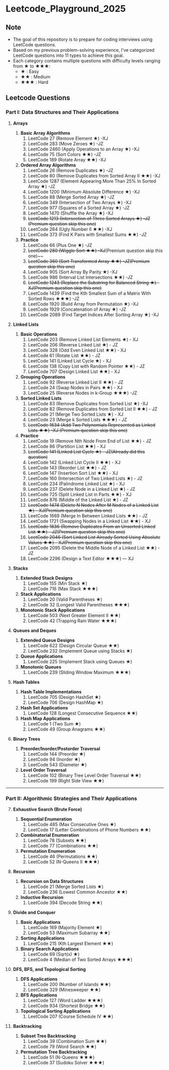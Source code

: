 # Leetcode_Playground_2025

## Note
- The goal of this repository is to prepare for coding interviews using LeetCode questions.
- Based on my previous problem-solving experience, I've categorized LeetCode questions into 11 types to achieve this goal.
- Each category contains multiple questions with difficulty levels ranging from ★ to ★★★:
  - ★ : Easy 
  - ★★ : Medium 
  - ★★★ : Hard

## Leetcode Questions
### Part I: **Data Structures and Their Applications**  
1. **Arrays**  
   1. **Basic Array Algorithms**  
      1. LeetCode 27 (Remove Element ★) -XJ
      2. LeetCode 283 (Move Zeroes ★) -JZ
      3. LeetCode 2460 (Apply Operations to an Array ★) -XJ
      4. LeetCode 75 (Sort Colors ★★) -JZ
      5. LeetCode 189 (Rotate Array ★★) -XJ
   2. **Ordered Array Algorithms**  
      1. LeetCode 26 (Remove Duplicates ★)  -JZ  
      2. LeetCode 80 (Remove Duplicates from Sorted Array II ★★)  -XJ 
      3. LeetCode 1287 (Element Appearing More Than 25% In Sorted Array ★)  -JZ
      4. LeetCode 1200 (Minimum Absolute Difference ★)  -XJ
      5. LeetCode 88 (Merge Sorted Array ★)  -JZ
      6. LeetCode 349 (Intersection of Two Arrays ★)  -XJ
      7. LeetCode 977 (Squares of a Sorted Array ★)  -JZ
      8. LeetCode 1470 (Shuffle the Array ★)  -XJ
      9. ~~LeetCode 1213 (Intersection of Three Sorted Arrays ★)  -JZ (Premium question skip this one)~~
      10. LeetCode 264 (Ugly Number II ★★)  -XJ 
      11. LeetCode 373 (Find K Pairs with Smallest Sums ★★)  -JZ
   3. **Practice**
      1. LeetCode 66 (Plus One ★) -JZ
      2. ~~LeetCode 280 (Wiggle Sort ★★) -XJ~~(Premium question skip this one)~~
      3. ~~LeetCode 360 (Sort Transformed Array ★★) -JZ(Premium question skip this one)~~
      4. LeetCode 905 (Sort Array By Parity ★) -XJ
      5. LeetCode 986 (Interval List Intersections ★★) -JZ
      6. ~~LeetCode 1243 (Replace the Substring for Balanced String ★) -XJ(Premium question skip this one)~~
      7. LeetCode 1439 (Find the Kth Smallest Sum of a Matrix With Sorted Rows ★★★) -JZ
      8. LeetCode 1920 (Build Array from Permutation ★) -XJ
      9. LeetCode 1929 (Concatenation of Array ★) -JZ
      10. LeetCode 2089 (Find Target Indices After Sorting Array ★) -XJ



2. **Linked Lists**  
   1. **Basic Operations**  
      1. LeetCode 203 (Remove Linked List Elements ★)  - XJ
      2. LeetCode 206 (Reverse Linked List ★)  - JZ
      3. LeetCode 328 (Odd Even Linked List ★★)  - XJ
      4. LeetCode 61 (Rotate List ★★)  - JZ
      5. LeetCode 141 (Linked List Cycle ★) - XJ 
      6. LeetCode 138 (Copy List with Random Pointer ★★) - JZ  
      7. LeetCode 707 (Design Linked List ★★)  - XJ
   2. **Grouping Operations**  
      1. LeetCode 92 (Reverse Linked List II ★★)  - JZ
      2. LeetCode 24 (Swap Nodes in Pairs ★★)  - XJ
      3. LeetCode 25 (Reverse Nodes in k-Group ★★★) -JZ 
   3. **Sorted Linked Lists**  
      1. LeetCode 83 (Remove Duplicates from Sorted List ★) -XJ  
      2. LeetCode 82 (Remove Duplicates from Sorted List II ★★) - JZ  
      3. LeetCode 21 (Merge Two Sorted Lists ★)  - XJ
      4. LeetCode 23 (Merge k Sorted Lists ★★★)  - JZ
      5. ~~LeetCode 1634 (Add Two Polynomials Represented as Linked Lists ★★) -XJ  (Premium question skip this one)~~
   4. **Practice**  
      1. LeetCode 19 (Remove Nth Node From End of List ★★) - JZ  
      2. LeetCode 86 (Partition List ★★)  - XJ
      3. ~~LeetCode 141 (Linked List Cycle ★)  - JZ(Already did this question)~~
      4. LeetCode 142 (Linked List Cycle II ★★) - XJ 
      5. LeetCode 143 (Reorder List ★★)  - JZ
      6. LeetCode 147 (Insertion Sort List ★★) - XJ  
      7. LeetCode 160 (Intersection of Two Linked Lists ★) - JZ  
      8. LeetCode 234 (Palindrome Linked List ★)   - XJ
      9. LeetCode 237 (Delete Node in a Linked List ★) - JZ 
      10. LeetCode 725 (Split Linked List in Parts ★★)  - XJ
      11. LeetCode 876 (Middle of the Linked List ★)  - JZ
      12. ~~LeetCode 1474 (Delete N Nodes After M Nodes of a Linked List ★) - XJ(Premium question skip this one)~~  
      13. LeetCode 1669 (Merge In Between Linked Lists ★★) - JZ  
      14. LeetCode 1721 (Swapping Nodes in a Linked List ★★) - XJ 
      15. ~~LeetCode 1836 (Remove Duplicates From an Unsorted Linked List ★★) - JZ(Premium question skip this one)~~  
      16. ~~LeetCode 2046 (Sort Linked List Already Sorted Using Absolute Values ★★) - XJ(Premium question skip this one)~~ 
      17. LeetCode 2095 (Delete the Middle Node of a Linked List ★★) -JZ  
      18. LeetCode 2296 (Design a Text Editor ★★★) — XJ

3. **Stacks**  
   1. **Extended Stack Designs**  
      1. LeetCode 155 (Min Stack ★)  
      2. LeetCode 716 (Max Stack ★★★)  
   2. **Stack Applications**  
      1. LeetCode 20 (Valid Parentheses ★)  
      2. LeetCode 32 (Longest Valid Parentheses ★★★)  
   3. **Monotonic Stack Applications**  
      1. LeetCode 503 (Next Greater Element II ★★)  
      2. LeetCode 42 (Trapping Rain Water ★★★)  

4. **Queues and Deques**  
   1. **Extended Queue Designs**  
      1. LeetCode 622 (Design Circular Queue ★★)  
      2. LeetCode 232 (Implement Queue using Stacks ★)  
   2. **Queue Applications**  
      1. LeetCode 225 (Implement Stack using Queues ★)  
   3. **Monotonic Queues**  
      1. LeetCode 239 (Sliding Window Maximum ★★★)  

5. **Hash Tables**  
   1. **Hash Table Implementations**  
      1. LeetCode 705 (Design HashSet ★)  
      2. LeetCode 706 (Design HashMap ★)  
   2. **Hash Set Applications**  
      1. LeetCode 128 (Longest Consecutive Sequence ★★)  
   3. **Hash Map Applications**  
      1. LeetCode 1 (Two Sum ★)  
      2. LeetCode 49 (Group Anagrams ★★)  

6. **Binary Trees**  
   1. **Preorder/Inorder/Postorder Traversal**  
      1. LeetCode 144 (Preorder ★)  
      2. LeetCode 94 (Inorder ★)  
      3. LeetCode 543 (Diameter ★)  
   2. **Level Order Traversal**  
      1. LeetCode 102 (Binary Tree Level Order Traversal ★★)  
      2. LeetCode 199 (Right Side View ★★)  

---

### Part II: **Algorithmic Strategies and Their Applications**  
7. **Exhaustive Search (Brute Force)**  
   1. **Sequential Enumeration**  
      1. LeetCode 485 (Max Consecutive Ones ★)  
      2. LeetCode 17 (Letter Combinations of Phone Numbers ★★)  
   2. **Combinatorial Enumeration**  
      1. LeetCode 78 (Subsets ★★)  
      2. LeetCode 77 (Combinations ★★)  
   3. **Permutation Enumeration**  
      1. LeetCode 46 (Permutations ★★)  
      2. LeetCode 52 (N-Queens II ★★★)  

8. **Recursion**  
   1. **Recursion on Data Structures**  
      1. LeetCode 21 (Merge Sorted Lists ★)  
      2. LeetCode 236 (Lowest Common Ancestor ★★)  
   2. **Inductive Recursion**  
      1. LeetCode 394 (Decode String ★★)  

9. **Divide and Conquer**  
   1. **Basic Applications**  
      1. LeetCode 169 (Majority Element ★)  
      2. LeetCode 53 (Maximum Subarray ★★)  
   2. **Sorting Applications**  
      1. LeetCode 215 (Kth Largest Element ★★)  
   3. **Binary Search Applications**  
      1. LeetCode 69 (Sqrt(x) ★)  
      2. LeetCode 4 (Median of Two Sorted Arrays ★★★)

10. **DFS, BFS, and Topological Sorting**  
    1.  **DFS Applications**  
        1.  LeetCode 200 (Number of Islands ★★)  
        2.  LeetCode 329 (Minesweeper ★★)  
    2.  **BFS Applications**  
        1. LeetCode 127 (Word Ladder ★★★)  
        2. LeetCode 934 (Shortest Bridge ★★)  
    3. **Topological Sorting Applications**  
       1. LeetCode 207 (Course Schedule IV ★★)  

11. **Backtracking**  
    1.  **Subset Tree Backtracking**  
        1. LeetCode 39 (Combination Sum ★★)  
        2. LeetCode 79 (Word Search ★★)  
     2. **Permutation Tree Backtracking**  
        1. LeetCode 51 (N-Queens ★★★)  
        2. LeetCode 37 (Sudoku Solver ★★★)  